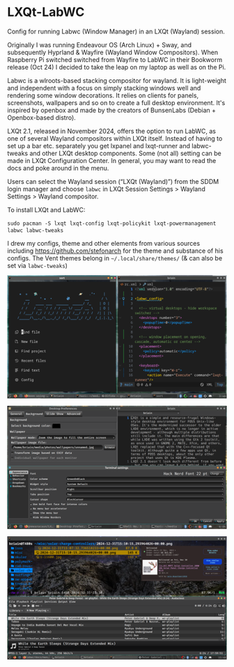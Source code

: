 # LXQt-LabWC

Config for running Labwc (Window Manager) in an LXQt (Wayland) session.

Originally I was running Endeavour OS (Arch Linux) + Sway, and subsequently Hyprland & Wayfire (Wayland Window Compositors). When Raspberry Pi switched switched from Wayfire to LabWC in their Bookworm release (Oct 24) I decided to take the leap on my laptop as well as on the Pi.  

Labwc is a wlroots-based stacking compositor for wayland. It is light-weight and independent with a focus on simply stacking windows well and rendering some window decorations. It relies on clients for panels, screenshots, wallpapers and so on to create a full desktop environment. It's inspired by openbox and made by the creators of BunsenLabs (Debian + Openbox-based distro). 

LXQt 2.1, released in November 2024, offers the option to run LabWC, as one of several Wayland compositors within LXQt itself. Instead of having to set up a bar etc. separately you get lxpanel and lxqt-runner and labwc-tweaks and other LXQt desktop components. Some (not all) setting can be made in LXQt Configuration Center. In general, you may want to read the docs and poke around in the menu.  

Users can select the Wayland session (“LXQt (Wayland)”) from the SDDM login manager and choose `labwc` in LXQt Session Settings > Wayland Settings > Wayland compositor. 

To install LXQt and LabWC:
```
sudo pacman -S lxqt lxqt-config lxqt-policykit lxqt-powermanagement labwc labwc-tweaks 
```

I drew my configs, theme and other elements from various sources including https://github.com/stefonarch for the theme and substance of his configs. The Vent themes belong in `~/.local/share/themes/` (& can also be set via `labwc-tweaks`)

![screenshot](screenshots/2024-12-31.png)

![screenshot](screenshots/2024-12-31b.png)

![screenshot](screenshots/2024-12-31c.png)
